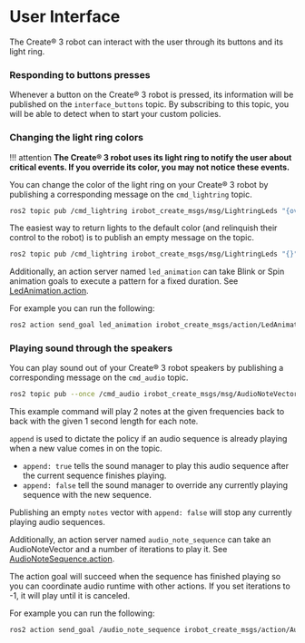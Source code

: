 # User Interface

The Create® 3 robot can interact with the user through its buttons and its light ring.

### Responding to buttons presses

Whenever a button on the Create® 3 robot is pressed, its information will be published on the `interface_buttons` topic.
By subscribing to this topic, you will be able to detect when to start your custom policies.

### Changing the light ring colors

!!! attention 
    **The Create® 3 robot uses its light ring to notify the user about critical events. If you override its color, you may not notice these events.**

You can change the color of the light ring on your Create® 3 robot by publishing a corresponding message on the `cmd_lightring` topic.

```bash
ros2 topic pub /cmd_lightring irobot_create_msgs/msg/LightringLeds "{override_system: true, leds: [{red: 255, green: 0, blue: 0}, {red: 0, green: 255, blue: 0}, {red: 0, green: 0, blue: 255}, {red: 255, green: 255, blue: 0}, {red: 255, green: 0, blue: 255}, {red: 0, green: 255, blue: 255}]}"
```

The easiest way to return lights to the default color (and relinquish their control to the robot) is to publish an empty message on the topic.

```bash
ros2 topic pub /cmd_lightring irobot_create_msgs/msg/LightringLeds "{}"
```

Additionally, an action server named `led_animation` can take Blink or Spin animation goals to execute a pattern for a fixed duration.
See [LedAnimation.action](https://github.com/iRobotEducation/irobot_create_msgs/blob/main/action/LedAnimation.action).


For example you can run the following:

```bash
ros2 action send_goal led_animation irobot_create_msgs/action/LedAnimation "{animation_type: 1, lightring: {leds: [{red: 255, green: 0, blue: 0}, {red: 0, green: 255, blue: 0}, {red: 0, green: 0, blue: 255}, {red: 255, green: 255, blue: 0}, {red: 255, green: 0, blue: 255}, {red: 0, green: 255, blue: 255}], override_system: true},max_runtime: {sec: 500, nanosec: 0}}"
```

### Playing sound through the speakers

You can play sound out of your Create® 3 robot speakers by publishing a corresponding message on the `cmd_audio` topic.

```bash
ros2 topic pub --once /cmd_audio irobot_create_msgs/msg/AudioNoteVector "{append: false, notes: [{frequency: 100, max_runtime: {sec: 1,nanosec: 0}}, {frequency: 50, max_runtime: {sec: 1,nanosec: 0}}]}"
```

This example command will play 2 notes at the given frequencies back to back with the given 1 second length for each note.

`append` is used to dictate the policy if an audio sequence is already playing when a new value comes in on the topic.

* `append: true` tells the sound manager to play this audio sequence after the current sequence finishes playing.
* `append: false` tell the sound manager to override any currently playing sequence with the new sequence.

Publishing an empty `notes` vector with `append: false` will stop any currently playing audio sequences.

Additionally, an action server named `audio_note_sequence` can take an AudioNoteVector and a number of iterations to play it.
See [AudioNoteSequence.action](https://github.com/iRobotEducation/irobot_create_msgs/blob/main/action/AudioNoteSequence.action).

The action goal will succeed when the sequence has finished playing so you can coordinate audio runtime with other actions.
If you set iterations to -1, it will play until it is canceled.

For example you can run the following:

```bash
ros2 action send_goal /audio_note_sequence irobot_create_msgs/action/AudioNoteSequence "{iterations: 3,note_sequence:{append: false, notes: [{frequency: 100, max_runtime: {sec: 1,nanosec: 0}}, {frequency: 50, max_runtime: {sec: 1,nanosec: 0}}]}}"
```
